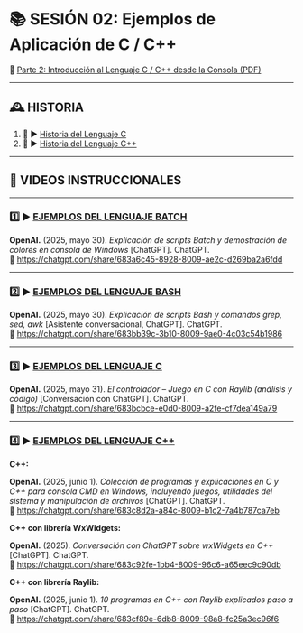 # 📚 SESIÓN 02: Ejemplos de Aplicación de C / C++

📄 [Parte 2: Introducción al Lenguaje C / C++ desde la Consola (PDF)](https://github.com/oscar-catedra/C-CPP/blob/main/01_INTRO/SESION_02/Sesion-2-INTRO-A-C-CPP-CONSOLA-OscarNunezMori.pdf)

---

## 🕰️ HISTORIA

1. 📙 ▶️ [Historia del Lenguaje C](https://www.youtube.com/watch?v=5o6LPhLCjGY) 
2. 📙 ▶️ [Historia del Lenguaje C++](https://www.youtube.com/watch?v=iaxpH37EakA)

---
## 🎥 VIDEOS INSTRUCCIONALES

---

### 1️⃣ ▶️ [EJEMPLOS DEL LENGUAJE **BATCH**](https://www.youtube.com/watch?v=r1GASAFcAaA)
**OpenAI.** (2025, mayo 30). *Explicación de scripts Batch y demostración de colores en consola de Windows* [ChatGPT]. ChatGPT.  
🔗 https://chatgpt.com/share/683a6c45-8928-8009-ae2c-d269ba2a6fdd

---

### 2️⃣ ▶️ [EJEMPLOS DEL LENGUAJE **BASH**](https://www.youtube.com/watch?v=6xoAO4pBrXc)
**OpenAI.** (2025, mayo 30). *Explicación de scripts Bash y comandos grep, sed, awk* [Asistente conversacional, ChatGPT]. ChatGPT.  
🔗 https://chatgpt.com/share/683bb39c-3b10-8009-9ae0-4c03c54b1986

---

### 3️⃣ ▶️ [EJEMPLOS DEL LENGUAJE **C**](https://www.youtube.com/watch?v=RqyvTEFp4cM)
**OpenAI.** (2025, mayo 31). *El controlador – Juego en C con Raylib (análisis y código)* [Conversación con ChatGPT]. ChatGPT.  
🔗 https://chatgpt.com/share/683bcbce-e0d0-8009-a2fe-cf7dea149a79

---

### 4️⃣ ▶️ [EJEMPLOS DEL LENGUAJE **C++**](https://www.youtube.com/watch?v=yJpAhZiQQ98)

**C++:**

**OpenAI.** (2025, junio 1). *Colección de programas y explicaciones en C y C++ para consola CMD en Windows, incluyendo juegos, utilidades del sistema y manipulación de archivos* [ChatGPT]. ChatGPT.  
🔗 https://chatgpt.com/share/683c8d2a-a84c-8009-b1c2-7a4b787ca7eb


**C++ con librería WxWidgets:**

**OpenAI.** (2025). *Conversación con ChatGPT sobre wxWidgets en C++* [ChatGPT]. ChatGPT.  
🔗 https://chatgpt.com/share/683c92fe-1bb4-8009-96c6-a65eec9c90db

**C++ con librería Raylib:**

**OpenAI.** (2025, junio 1). *10 programas en C++ con Raylib explicados paso a paso* [ChatGPT]. ChatGPT.  
🔗 https://chatgpt.com/share/683cf89e-6db8-8009-98a8-fc25a3ec96f6

